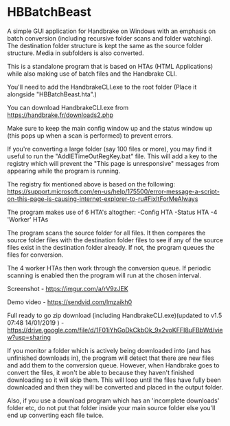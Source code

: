 # HBBatchBeast
A simple GUI application for Handbrake on Windows with an emphasis on batch conversion (including recursive folder scans and folder watching). The destination folder structure is kept the same as the source folder structure. Media in subfolders is also converted.

This is a standalone program that is based on HTAs (HTML Applications) while also making use of batch files and the Handbrake CLI. 

You'll need to add the HandbrakeCLI.exe to the root folder (Place it alongside "HBBatchBeast.hta".)

You can download HandbrakeCLI.exe from https://handbrake.fr/downloads2.php

Make sure to keep the main config window up and the status window up (this pops up when a scan is performed) to prevent errors.

If you're converting a large folder (say 100 files or more), you may find it useful to run the "AddIETimeOutRegKey.bat" file. This will add a key to the registry which will prevent the "This page is unresponsive" messages from appearing while the program is running. 

The registry fix mentioned above is based on the following:
https://support.microsoft.com/en-us/help/175500/error-message-a-script-on-this-page-is-causing-internet-explorer-to-ru#FixItForMeAlways


The program makes use of 6 HTA's altogther:
 -Config HTA
 -Status HTA
 -4 'Worker' HTAs
 
 The program scans the source folder for all files. It then compares the source folder files with the destination folder files to see if any of the source files exist in the destination folder already. If not, the program queues the files for conversion.
 
The 4 worker HTAs then work through the conversion queue. If periodic scanning is enabled then the program will run at the chosen interval.

Screenshot - https://imgur.com/a/rV9zJEK

Demo video - https://sendvid.com/lmzaikh0

Full ready to go zip download (including HandbrakeCLI.exe)(updated to v1.5 07:48 14/01/2019 ) -https://drive.google.com/file/d/1F01iYhGoDkCkbOk_9x2voKFFI8uFBbWd/view?usp=sharing

If you monitor a folder which is actively being downloaded into (and has unfinished downloads in), the program will detect that there are new files and add them to the conversion queue. However, when Handbrake goes to convert the files, it won't be able to because they haven't finished downloading so it will skip them. This will loop until the files have fully been downloaded and then they will be converted and placed in the output folder.

Also, if you use a download program which has an 'incomplete downloads' folder etc, do not put that folder inside your main source folder else you'll end up converting each file twice.
